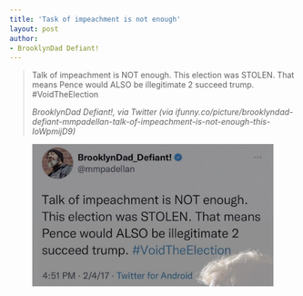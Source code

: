 ```yaml
---
title: 'Task of impeachment is not enough'
layout: post
author:
- BrooklynDad Defiant!
---
```


> Talk of impeachment is NOT enough. This election was STOLEN. That means Pence would ALSO be illegitimate 2 succeed trump. #VoidTheElection
>
> <cite>BrooklynDad Defiant!, via Twitter (via ifunny.co/picture/brooklyndad-defiant-mmpadellan-talk-of-impeachment-is-not-enough-this-IoWpmijD9)</cite>

<figure>
<img src="/assets/20170204-bdd.jpg">
</figure>
